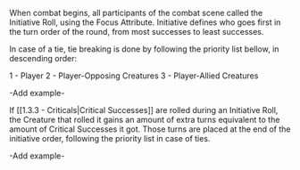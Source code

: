 When combat begins, all participants of the combat scene called the Initiative Roll, using the Focus Attribute. Initiative defines who goes first in the turn order of the round, from most successes to least successes.

In case of a tie, tie breaking is done by following the priority list bellow, in descending order:

1 - Player
2 - Player-Opposing Creatures
3 - Player-Allied Creatures

-Add example-

If [[1.3.3 - Criticals|Critical Successes]] are rolled during an Initiative Roll, the Creature that rolled it gains an amount of extra turns equivalent to the amount of Critical Successes it got. Those turns are placed at the end of the initiative order, following the priority list in case of ties.

-Add example-